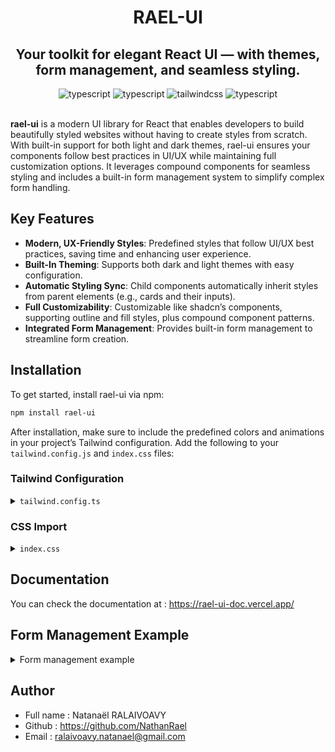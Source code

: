 <div>
  <h1 align="center">
    RAEL-UI
  </h1>
  <h2 align="center">
    Your toolkit for elegant React UI — with themes, form management, and seamless styling.
  </h2> 
  <div align="center">
      <img src="https://img.shields.io/badge/-React-black?style=for-the-badge&logoColor=white&logo=react&color=3178C6" alt="typescript" />
      <img src="https://img.shields.io/badge/-Typescript-black?style=for-the-badge&logoColor=white&logo=react&color=3178C6" alt="typescript" />
      <img src="https://img.shields.io/badge/-Tailwind_CSS-black?style=for-the-badge&logoColor=white&logo=tailwindcss&color=06B6D4" alt="tailwindcss" />
      <img src="https://img.shields.io/badge/Storybook-black?style=for-the-badge&logoColor=white&logo=storybook&color=ff4785" alt="typescript" />
  </div>
</div>

<br>

**rael-ui** is a modern UI library for React that enables developers to build beautifully styled websites without having
to create styles from scratch. With built-in support for both light and dark themes, rael-ui ensures your components
follow best practices in UI/UX while maintaining full customization options. It leverages compound components for
seamless styling and includes a built-in form management system to simplify complex form handling.

## Key Features

- **Modern, UX-Friendly Styles**: Predefined styles that follow UI/UX best practices, saving time and enhancing user
  experience.
- **Built-In Theming**: Supports both dark and light themes with easy configuration.
- **Automatic Styling Sync**: Child components automatically inherit styles from parent elements (e.g., cards and their
  inputs).
- **Full Customizability**: Customizable like shadcn’s components, supporting outline and fill styles, plus compound
  component patterns.
- **Integrated Form Management**: Provides built-in form management to streamline form creation.

## Installation

To get started, install rael-ui via npm:

```bash
npm install rael-ui
```

After installation, make sure to include the predefined colors and animations in your project’s Tailwind configuration.
Add the following to your `tailwind.config.js` and `index.css` files:

### Tailwind Configuration
<details>
<summary><code>tailwind.config.ts</code></summary>

```js

const colors = {
  'primary': '#421BDD',
  'secondary' : '#423A5E',
  'danger': '#e74c3c',
  'black': '#09090b',
  // 'black': '#09090b',
  'white': '#fafafa',
  'dark': '#12161C',
}

/** @type {import('tailwindcss').Config} */
export default {
  content: ["./index.html", "./src/**/*.{js,ts,jsx,tsx}"],
  darkMode: ['class', '[data-mode="dark"]', 'selector'],
  theme: {
    extend: {
      colors: {
        'danger': colors.danger,
        'dark': colors.dark,
        primary: {
          DEFAULT: colors.primary,
          100: 'hsl(var(--color-primary-100))',
          80: 'hsl(var(--color-primary-80))',
          60: 'hsl(var(--color-primary-60))',
        },
        secondary: {
          DEFAULT: colors.secondary,
          100: 'hsl(var(--color-secondary-100))',
          80: 'hsl(var(--color-secondary-80))',
        },
        white: {
          DEFAULT: colors.white,
          100: 'hsl(var(--color-white-100))',
          80: 'hsl(var(--color-white-80))',
        },
        black: {
          DEFAULT: colors.black,
          100: 'hsl(var(--color-black-100))',
          80: 'hsl(var(--color-black-80))',
          60: 'hsl(var(--color-black-60))',
        },
        'neutral-dark': {
          100: 'hsl(var(--color-neutral-dark-100))',
          80: 'hsl(var(--color-neutral-dark-80))',
          60: 'hsl(var(--color-neutral-dark-60))',
          40: 'hsl(var(--color-neutral-dark-40))',
        }
        ,
        'neutral-light': {
          100: 'hsl(var(--color-neutral-light-100))',
          80: 'hsl(var(--color-neutral-light-80))',
          60: 'hsl(var(--color-neutral-light-60))',
        }
        ,
      },
      fontSize: {
        "title":
                "56px",
        "button":
                "17px"
      }
      ,
      fontFamily: {
        sans: ['Roboto', 'sans-serif'],
      }
      ,
      animation: {
        'slide-in':
                'slide-in 0.3s ease-out forwards',
        'slide-out':
                'slide-out 0.3s ease-out forwards',
      }
      ,

    },
  },
  plugins: [],
}
;

```

</details>

### CSS Import

<details>
<summary><code>index.css</code></summary>

```css
@tailwind base;
@tailwind components;
@tailwind utilities;


@layer base {
  .rael-password-input::-ms-reveal,
  .rael-password-input::-ms-clear {
    display: none;
  }

  .rael-number-input::-webkit-inner-spin-button {
    display: none;
  }

  .hide-scrollbar::-webkit-scrollbar {
    background: transparent;
    width: 8px;
  }

  .hide-scrollbar::-webkit-scrollbar-thumb {
    border-radius: 10px;
    border: none;
    background: #9ca3af;
  }

  :root {
    --color-primary-100: 252 78% 49%;
    --color-primary-80: 252 78% 60%;
    --color-primary-60: 252 78% 80%;

    --color-secondary-100: 253 24% 30%;
    --color-secondary-80: 254 78% 40%;

    --color-white-100: 255 80% 98%;
    --color-white-80: 255 80% 90%;

    --color-black-100: 255 80% 10%;
    --color-black-80: 240 19% 39%;
    --color-black-60: 240 19% 45%;

    --color-neutral-dark-100: 215 22% 9%;
    --color-neutral-dark-80: 215 22% 16%;
    --color-neutral-dark-60: 215 22% 20%;
    --color-neutral-dark-40: 215 22% 30%;

    --color-neutral-light-100: 0 0% 100%;
    --color-neutral-light-80: 0 0% 93%;
    --color-neutral-light-60: 0 0% 84%;
  }
}


@keyframes slide-in {
  from {
    opacity: 0;
    transform: translateY(10px);
  }
  to {
    opacity: 1;
    transform: translateY(0);
  }
}

@keyframes slide-out {
  from {
    opacity: 1;
    transform: translateY(0);
  }
  to {
    opacity: 0;
    transform: translateY(10px);
  }
}

```

</details>

## Documentation

You can check the documentation  at : https://rael-ui-doc.vercel.app/

## Form Management Example

<details>
<summary>Form management example</summary>

````tsx
import {Button, Card,
  CardDescription,
  CardSection,
  CardTitle, Checkbox,
  Form,
  FormControl,
  FormDescription,
  FormItem,
  FormLabel,
  FormMessage,
  PasswordInput,
  Select, SelectGroup,
  SelectGroupContainer, SelectGroupTitle, SelectItem,
  SelectLabel,
  SelectTrigger,
  TextInput,
  useForm,
  ValidationRules, useToast,
  CheckboxLabel,
} from "rael-ui"
const FormTest = () => {
    const validations: ValidationRules<FormField>[] = [
        {
            name : 'email',
            pattern : /^[a-zA-Z0-9._%+-]+@[a-zA-Z0-9.-]+\.[a-zA-Z]{2,}$/,
            required: true,
            message : 'Please enter a valid email address'
        },
        {
            name : 'password',
            valid : ({password}) => password!.length >= 5,
            required: true,
            message : 'Password must be at least 5 characters',
        },
        {
            name : 'confirm',
            valid : ({confirm, password}) => confirm === password,
            required : true,
            message : "The password doesn't match"
        },
        {
            name : 'country',
            required : true,
        },
        {
            name : 'condition',
            required : true,
            valid : ({condition}) => condition!,
            message : 'We cannot create your account unless you accept the terms and conditions'
        }
    ]

    const form = useForm<FormField>({
        defaultValue : {
            password : '',
            country : '',
            confirm: '',
            email : '',
            condition : false,
        },
        validations
    });
    
    const {renderToastContainer, toast} = useToast();

    const {formData} = form;

    const onSubmit = async () => {
        await new Promise<void>((resolve) => {
            setTimeout(() => resolve(), 2000)
        })
        console.log(formData);
        toast({
            title : 'Login success',
            message : 'Login successfully done',
        })
    }
    return (
        <Form form={form} onSubmit={onSubmit} className={"flex flex-col w-full justify-center items-center h-screen gap-4"}>
            {renderToastContainer()}
            <Card  className={'w-[420px]'}>
                <CardSection rFor={'meta'}>
                    <CardTitle>Create your account</CardTitle>
                    <CardDescription>Delve into the world of ...</CardDescription>
                </CardSection>
                <CardSection>
                    <FormItem>
                        <FormLabel>Email</FormLabel>
                        <FormControl name={'email'} type={'input'} render={({...fields}) => (
                            <TextInput block {...fields} placeholder={'eg : rael@gmail.com'}/>
                        )}/>
                        <FormDescription>We recommend to use a professional email</FormDescription>
                        <FormMessage name={'email'}/>
                    </FormItem>
                    <FormItem>
                        <FormLabel>Password</FormLabel>
                        <FormControl name={'password'} type={'input'} render={({...fields}) => (
                            <PasswordInput block {...fields} placeholder={''}/>
                        )}/>
                        <FormMessage name={'password'}/>
                    </FormItem>
                    <FormItem>
                        <FormLabel>Confirm</FormLabel>
                        <FormControl name={'confirm'} type={'input'} render={({...fields}) => (
                            <PasswordInput block {...fields} placeholder={''}/>
                        )}/>
                        <FormDescription>Confirm your password</FormDescription>
                        <FormMessage name={'confirm'}/>
                    </FormItem>
                    <FormItem>
                        <FormLabel>Country</FormLabel>
                        <FormControl type={'select'} name={'country'} render={({...fields}) => (
                            <Select block {...fields}>
                                <SelectTrigger>
                                    <SelectLabel placeholder={'Select your country'}/>
                                    <ChevronDown/>
                                </SelectTrigger>
                                <SelectGroupContainer>
                                    <SelectGroup>
                                        <SelectGroupTitle>Countries</SelectGroupTitle>
                                        {
                                            countries.map(country => (
                                                <SelectItem key={country} value={country}>{country}</SelectItem>))
                                        }
                                    </SelectGroup>
                                </SelectGroupContainer>
                            </Select>
                        )}/>
                        <FormDescription>This wont be publicly displayed</FormDescription>
                        <FormMessage name={'country'}/>
                    </FormItem>
                    <FormItem>
                        <FormControl name={'condition'} type={'checkbox'} render={({...fields}) => (
                            <Checkbox {...fields}>
                                <CheckboxLabel>I accept terms and conditions</CheckboxLabel>
                            </Checkbox>
                        )}/>
                        <FormMessage name={'condition'}/>
                    </FormItem>
                </CardSection>
                <CardSection>
                    <Button type={'submit'} onClick={() => {
                        toast({
                            title : 'Toast'
                        })
                    }} loading={form.isSubmitting} block>Login</Button>
                </CardSection>
            </Card>
        </Form>
    )
}

````

</details>

## Author

- Full name : Natanaël RALAIVOAVY
- Github : https://github.com/NathanRael
- Email : [ralaivoavy.natanael@gmail.com](mailto:ralaivoavy.natanael@gmail.com)


